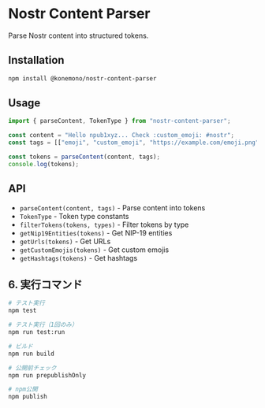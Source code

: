 # Nostr Content Parser

Parse Nostr content into structured tokens.

## Installation

```bash
npm install @konemono/nostr-content-parser
```

## Usage

```javascript
import { parseContent, TokenType } from "nostr-content-parser";

const content = "Hello npub1xyz... Check :custom_emoji: #nostr";
const tags = [["emoji", "custom_emoji", "https://example.com/emoji.png"]];

const tokens = parseContent(content, tags);
console.log(tokens);
```

## API

- `parseContent(content, tags)` - Parse content into tokens
- `TokenType` - Token type constants
- `filterTokens(tokens, types)` - Filter tokens by type
- `getNip19Entities(tokens)` - Get NIP-19 entities
- `getUrls(tokens)` - Get URLs
- `getCustomEmojis(tokens)` - Get custom emojis
- `getHashtags(tokens)` - Get hashtags

## 6. 実行コマンド

```bash
# テスト実行
npm test

# テスト実行（1回のみ）
npm run test:run

# ビルド
npm run build

# 公開前チェック
npm run prepublishOnly

# npm公開
npm publish
```
